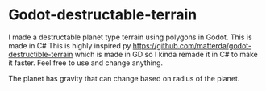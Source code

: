 # Godot-destructable-terrain
I made a destructable planet type terrain using polygons in Godot. This is made in C#
This is highly inspired py https://github.com/matterda/godot-destructible-terrain which is made in GD so I kinda remade it in C# to make it faster.
Feel free to use and change anything.

The planet has gravity that can change based on radius of the planet.
